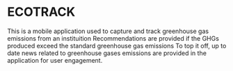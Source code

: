 # ECOTRACK

This is a mobile application used to capture and track greenhouse gas emissions from an instituition
Recommendations are provided if the GHGs produced exceed the standard greenhouse gas emissions
To top it off, up to date news related to greenhouse gases emissions are provided in the application for user engagement.
